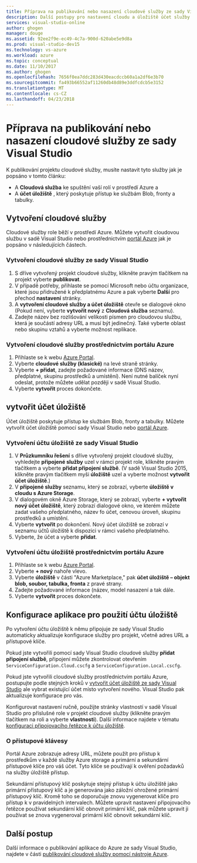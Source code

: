 ```yaml
---
title: Příprava na publikování nebo nasazení cloudové služby ze sady Visual Studio | Microsoft Docs
description: Další postupy pro nastavení cloudu a úložiště účet služby a konfiguraci aplikace Azure.
services: visual-studio-online
author: ghogen
manager: douge
ms.assetid: 92ee2f9e-ec49-4c7a-900d-620abe5e9d8a
ms.prod: visual-studio-dev15
ms.technology: vs-azure
ms.workload: azure
ms.topic: conceptual
ms.date: 11/10/2017
ms.author: ghogen
ms.openlocfilehash: 7656f0ea7ddc283d430eacdccb60a1a2df6e3b70
ms.sourcegitcommit: fa493b66552af11260db48d89e3ddfcdcb5e3152
ms.translationtype: MT
ms.contentlocale: cs-CZ
ms.lasthandoff: 04/23/2018
---
```

# <a name="prepare-to-publish-or-deploy-a-cloud-service-from-visual-studio"></a>Příprava na publikování nebo nasazení cloudové služby ze sady Visual Studio

K publikování projektu cloudové služby, musíte nastavit tyto služby jak je popsáno v tomto článku:

* A **Cloudová služba** ke spuštění vaší rolí v prostředí Azure a 
* A **účet úložiště** , který poskytuje přístup ke službám Blob, fronty a tabulky.

## <a name="create-a-cloud-service"></a>Vytvoření cloudové služby

Cloudové služby role běží v prostředí Azure. Můžete vytvořit cloudovou službu v sadě Visual Studio nebo prostřednictvím [portál Azure](https://portal.azure.com/) jak je popsáno v následujících částech.

### <a name="create-a-cloud-service-from-visual-studio"></a>Vytvoření cloudové služby ze sady Visual Studio

1. S dříve vytvořený projekt cloudové služby, klikněte pravým tlačítkem na projekt vyberte **publikovat**.
1. V případě potřeby, přihlaste se pomocí Microsoft nebo účtu organizace, které jsou přidružené k předplatnému Azure a pak vyberte **Další** pro přechod **nastavení** stránky.
1. A **vytvoření cloudové služby a účet úložiště** otevře se dialogové okno (Pokud není, vyberte **vytvořit nový** z **Cloudová služba** seznamu).
1. Zadejte název bez rozlišování velikosti písmen pro cloudovou službu, která je součástí adresy URL a musí být jedinečný. Také vyberte oblast nebo skupinu vztahů a vyberte možnost replikace.

### <a name="create-a-cloud-service-through-the-azure-portal"></a>Vytvoření cloudové služby prostřednictvím portálu Azure

1. Přihlaste se k webu [Azure Portal](https://portal.azure.com/).
1. Vyberte **cloudové služby (klasické)** na levé straně stránky.
1. Vyberte **+ přidat**, zadejte požadované informace (DNS název, předplatné, skupinu prostředků a umístění). Není nutné balíček nyní odeslat, protože můžete udělat později v sadě Visual Studio.
1. Vyberte **vytvořit** proces dokončete.

## <a name="create-a-storage-account"></a>vytvořit účet úložiště

Účet úložiště poskytuje přístup ke službám Blob, fronty a tabulky. Můžete vytvořit účet úložiště pomocí sady Visual Studio nebo [portál Azure](https://portal.azure.com/).

### <a name="create-a-storage-account-from-visual-studio"></a>Vytvoření účtu úložiště ze sady Visual Studio

1. V **Průzkumníku řešení** s dříve vytvořený projekt cloudové služby, vyhledejte **připojené služby** uzel v rámci projekt role, klikněte pravým tlačítkem a vyberte **přidat připojení službě**. (V sadě Visual Studio 2015, klikněte pravým tlačítkem myši **úložiště** uzel a vyberte možnost **vytvořit účet úložiště**.)
1. V **připojené služby** seznamu, který se zobrazí, vyberte **úložiště v cloudu s Azure Storage**.
1. V dialogovém okně Azure Storage, který se zobrazí, vyberte **+ vytvořit nový účet úložiště**, který zobrazí dialogové okno, ve kterém můžete zadat vašeho předplatného, název fo účet, cenovou úroveň, skupinu prostředků a umístění.
1. Vyberte **vytvořit** po dokončení. Nový účet úložiště se zobrazí v seznamu účtů úložiště k dispozici v rámci vašeho předplatného.
1. Vyberte, že účet a vyberte **přidat**.

### <a name="create-a-storage-account-through-the-azure-portal"></a>Vytvoření účtu úložiště prostřednictvím portálu Azure

1. Přihlaste se k webu [Azure Portal](https://portal.azure.com/).
1. Vyberte **+ nový** nahoře vlevo.
1. Vyberte **úložiště** v části "Azure Marketplace," pak **účet úložiště – objekt blob, soubor, tabulka, fronta** z pravé strany.
1. Zadejte požadované informace (název, model nasazení a tak dále.
1. Vyberte **vytvořit** proces dokončete.

## <a name="configure-your-app-to-use-the-storage-account"></a>Konfigurace aplikace pro použití účtu úložiště

Po vytvoření účtu úložiště k němu připojuje ze sady Visual Studio automaticky aktualizuje konfigurace služby pro projekt, včetně adres URL a přístupové klíče.

Pokud jste vytvořili pomocí sady Visual Studio cloudové služby **přidat připojení službě**, připojení můžete zkontrolovat otevřením `ServiceConfiguration.Cloud.cscfg` a `ServiceConfiguration.Local.cscfg`.

Pokud jste vytvořili cloudové služby prostřednictvím portálu Azure, postupujte podle stejných kroků v [vytvořit účet úložiště ze sady Visual Studio](#create-a-storage-account-from-visual-studio) ale vybrat existující účet místo vytvoření nového. Visual Studio pak aktualizuje konfigurace pro vás.

Konfigurovat nastavení ručně, použijte stránky vlastností v sadě Visual Studio pro příslušné role v projekt cloudové služby (klikněte pravým tlačítkem na roli a vyberte **vlastnosti**). Další informace najdete v tématu [konfiguraci připojovacího řetězce k účtu úložiště](https://docs.microsoft.com/azure/vs-azure-tools-multiple-services-project-configurations#configuring-a-connection-string-to-a-storage-account).

### <a name="about-access-keys"></a>O přístupové klávesy

Portál Azure zobrazuje adresy URL, můžete použít pro přístup k prostředkům v každé služby Azure storage a primární a sekundární přístupové klíče pro váš účet. Tyto klíče se používají k ověření požadavků na služby úložiště přístup.

Sekundární přístupový klíč poskytuje stejný přístup k účtu úložiště jako primární přístupový klíč a je generována jako záložní ohrožené primární přístupový klíč. Kromě toho se doporučuje znovu vygenerovat klíče pro přístup k v pravidelných intervalech. Můžete upravit nastavení připojovacího řetězce používat sekundární klíč obnovit primární klíč, pak můžete upravit ji používat se znova vygeneroval primární klíč obnovit sekundární klíč.

## <a name="next-steps"></a>Další postup

Další informace o publikování aplikace do Azure ze sady Visual Studio, najdete v části [publikování cloudové služby pomocí nástroje Azure](vs-azure-tools-publishing-a-cloud-service.md).
